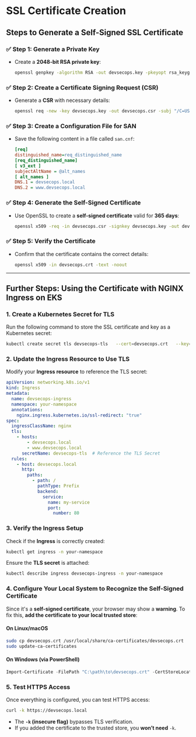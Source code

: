 # SSL Certificate Creation

## Steps to Generate a Self-Signed SSL Certificate

### ✅ Step 1: Generate a Private Key
- Create a **2048-bit RSA private key**:
  ```sh
  openssl genpkey -algorithm RSA -out devsecops.key -pkeyopt rsa_keygen_bits:2048
  ```

### ✅ Step 2: Create a Certificate Signing Request (CSR)
- Generate a **CSR** with necessary details:
  ```sh
  openssl req -new -key devsecops.key -out devsecops.csr -subj "/C=US/ST=NY/L=NYC/O=DevSecOps Inc/CN=devsecops.local"
  ```

### ✅ Step 3: Create a Configuration File for SAN
- Save the following content in a file called `san.cnf`:
  ```ini
  [req]
  distinguished_name=req_distinguished_name
  [req_distinguished_name]
  [ v3_ext ]
  subjectAltName = @alt_names
  [ alt_names ]
  DNS.1 = devsecops.local
  DNS.2 = www.devsecops.local
  ```

### ✅ Step 4: Generate the Self-Signed Certificate
- Use OpenSSL to create a **self-signed certificate** valid for **365 days**:
  ```sh
  openssl x509 -req -in devsecops.csr -signkey devsecops.key -out devsecops.crt -days 365 -extfile san.cnf -extensions v3_ext
  ```

### ✅ Step 5: Verify the Certificate
- Confirm that the certificate contains the correct details:
  ```sh
  openssl x509 -in devsecops.crt -text -noout
  ```

---

## Further Steps: Using the Certificate with NGINX Ingress on EKS

### **1. Create a Kubernetes Secret for TLS**
Run the following command to store the SSL certificate and key as a Kubernetes secret:
```sh
kubectl create secret tls devsecops-tls   --cert=devsecops.crt   --key=devsecops.key   -n your-namespace
```

### **2. Update the Ingress Resource to Use TLS**
Modify your **Ingress resource** to reference the TLS secret:

```yaml
apiVersion: networking.k8s.io/v1
kind: Ingress
metadata:
  name: devsecops-ingress
  namespace: your-namespace
  annotations:
    nginx.ingress.kubernetes.io/ssl-redirect: "true"
spec:
  ingressClassName: nginx
  tls:
    - hosts:
        - devsecops.local
        - www.devsecops.local
      secretName: devsecops-tls  # Reference the TLS Secret
  rules:
    - host: devsecops.local
      http:
        paths:
          - path: /
            pathType: Prefix
            backend:
              service:
                name: my-service
                port:
                  number: 80
```

### **3. Verify the Ingress Setup**
Check if the **Ingress** is correctly created:
```sh
kubectl get ingress -n your-namespace
```
Ensure the **TLS secret** is attached:
```sh
kubectl describe ingress devsecops-ingress -n your-namespace
```

### **4. Configure Your Local System to Recognize the Self-Signed Certificate**
Since it's a **self-signed certificate**, your browser may show a **warning**. To fix this, **add the certificate to your local trusted store**:

#### **On Linux/macOS**
```sh
sudo cp devsecops.crt /usr/local/share/ca-certificates/devsecops.crt
sudo update-ca-certificates
```

#### **On Windows (via PowerShell)**
```powershell
Import-Certificate -FilePath "C:\path\to\devsecops.crt" -CertStoreLocation Cert:\LocalMachine\Root
```

### **5. Test HTTPS Access**
Once everything is configured, you can test HTTPS access:
```sh
curl -k https://devsecops.local
```
- The **`-k` (insecure flag)** bypasses TLS verification.
- If you added the certificate to the trusted store, you **won’t need** `-k`.

